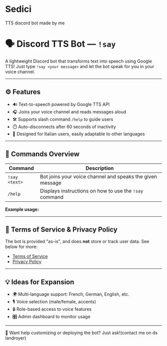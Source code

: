 # Sedici
TTS discord bot made by me
# 🗣️ Discord TTS Bot — `!say`

A lightweight Discord bot that transforms text into speech using Google TTS! Just type `!say <your message>` and let the bot speak for you in your voice channel.

---

## ⚙️ Features

- 🔊 Text-to-speech powered by Google TTS API  
- 🎧 Joins your voice channel and reads messages aloud  
- 🛠️ Supports slash command `/help` to guide users  
- ⏱️ Auto-disconnects after 60 seconds of inactivity  
- 🧠 Designed for Italian users, easily adaptable to other languages  

---

## 🚀 Commands Overview

| Command        | Description                                                                 |
|----------------|-----------------------------------------------------------------------------|
| `!say <text>`  | Bot joins your voice channel and speaks the given message                   |
| `/help`        | Displays instructions on how to use the `!say` command                      |

**Example usage:**


---

## 📜 Terms of Service & Privacy Policy

The bot is provided "as-is", and does **not** store or track user data. See below for more:

- [Terms of Service](./terms.md)  
- [Privacy Policy](./privacy.md)


---

## 💡 Ideas for Expansion

- 🌍 Multi-language support: French, German, English, etc.  
- 🎙️ Voice selection (male/female, accents)  
- 🔒 Role-based access to voice features  
- 🎛️ Admin dashboard to monitor usage  

---

🎉 Want help customizing or deploying the bot? Just ask!(contact me on ds landroyer)
